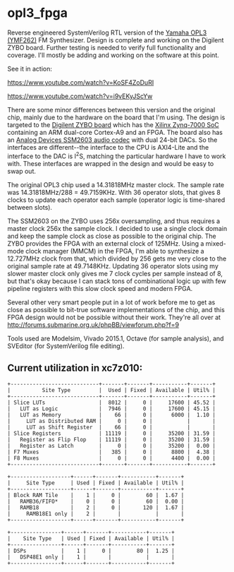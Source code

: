 opl3_fpga
=========
Reverse engineered SystemVerilog RTL version of the 
<a href="http://en.wikipedia.org/wiki/Yamaha_YMF262">Yamaha OPL3 (YMF262)</a> FM Synthesizer.
Design is complete and working on the Digilent ZYBO board. Further testing is needed to verify
full functionality and coverage. I'll mostly be adding and working on the software at this point.

See it in action:

https://www.youtube.com/watch?v=KoSF4ZoDuRI

https://www.youtube.com/watch?v=i9vEKyJScYw

There are some minor differences between this version and the original chip, mainly due to the hardware on
the board that I'm using. The design is targeted to the <a href="https://www.digilentinc.com/Products/Detail.cfm?Prod=ZYBO">Digilent ZYBO board</a>
which has the <a href="http://www.xilinx.com/products/silicon-devices/soc/zynq-7000.html">Xilinx Zynq-7000
SoC</a> containing an ARM dual-core Cortex-A9 and an FPGA. The board also has an 
<a href="http://www.analog.com/en/products/audio-video/audio-codecs/ssm2603.html#product-overview">Analog Devices SSM2603
audio codec</a> with dual 24-bit DACs. So the interfaces are different--the interface to the CPU is AXI4-Lite
and the interface to the DAC is I<sup>2</sup>S, matching the particular hardware I have to work with. These
interfaces are wrapped in the design and would be easy to swap out.

The original OPL3 chip used a 14.31818MHz master clock. The sample rate was 14.31818MHz/288 = 49.7159KHz.
With 36 operator slots, that gives 8 clocks to update each operator each sample (operator logic is
time-shared between slots).

The SSM2603 on the ZYBO uses 256x oversampling, and thus requires a master clock 256x the sample clock.
I decided to use a single clock domain and keep the sample clock as close as possible to the original
chip. The ZYBO provides the FPGA with an external clock of 125MHz. Using a mixed-mode clock manager (MMCM) in the FPGA,
I'm able to synthesize a 12.727MHz clock from that, which divided by 256 gets me very close to the original
sample rate at 49.7148KHz. Updating 36 operator slots using my slower master clock only gives me 7 clock
cycles per sample instead of 8, but that's okay because I can stack tons of combinational logic up with
few pipeline registers with this slow clock speed and modern FPGA.

Several other very smart people put in a lot of work before me to get as close as possible to bit-true
software implementations of the chip, and this FPGA design would not be possible without their work. They're
all over at http://forums.submarine.org.uk/phpBB/viewforum.php?f=9

Tools used are Modelsim, Vivado 2015.1, Octave (for sample analysis), and SVEditor (for SystemVerilog file editing).

## Current utilization in xc7z010:

    +----------------------------+-------+-------+-----------+-------+
    |          Site Type         |  Used | Fixed | Available | Util% |
    +----------------------------+-------+-------+-----------+-------+
    | Slice LUTs                 |  8012 |     0 |     17600 | 45.52 |
    |   LUT as Logic             |  7946 |     0 |     17600 | 45.15 |
    |   LUT as Memory            |    66 |     0 |      6000 |  1.10 |
    |     LUT as Distributed RAM |     0 |     0 |           |       |
    |     LUT as Shift Register  |    66 |     0 |           |       |
    | Slice Registers            | 11119 |     0 |     35200 | 31.59 |
    |   Register as Flip Flop    | 11119 |     0 |     35200 | 31.59 |
    |   Register as Latch        |     0 |     0 |     35200 |  0.00 |
    | F7 Muxes                   |   385 |     0 |      8800 |  4.38 |
    | F8 Muxes                   |     0 |     0 |      4400 |  0.00 |
    +----------------------------+-------+-------+-----------+-------+
    
    +-------------------+------+-------+-----------+-------+
    |     Site Type     | Used | Fixed | Available | Util% |
    +-------------------+------+-------+-----------+-------+
    | Block RAM Tile    |    1 |     0 |        60 |  1.67 |
    |   RAMB36/FIFO*    |    0 |     0 |        60 |  0.00 |
    |   RAMB18          |    2 |     0 |       120 |  1.67 |
    |     RAMB18E1 only |    2 |       |           |       |
    +-------------------+------+-------+-----------+-------+
    
    +----------------+------+-------+-----------+-------+
    |    Site Type   | Used | Fixed | Available | Util% |
    +----------------+------+-------+-----------+-------+
    | DSPs           |    1 |     0 |        80 |  1.25 |
    |   DSP48E1 only |    1 |       |           |       |
    +----------------+------+-------+-----------+-------+
